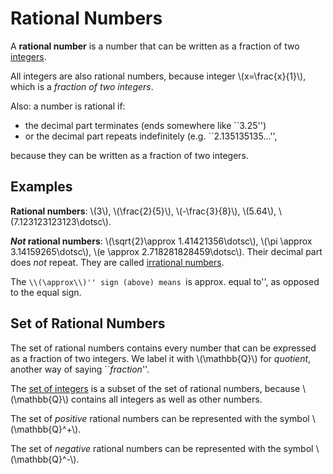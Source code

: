 # Rational Numbers

A **rational number** is a number that can be written as a fraction of two [integers](integers.md).

All integers are also rational numbers, because integer \\(x=\frac{x}{1}\\), which is a *fraction of two integers*.

Also: a number is rational if:

 - the decimal part terminates (ends somewhere like ``3.25'')
 - or the decimal part repeats indefinitely (e.g. ``2.135135135...'',

because they can be written as a fraction of two integers.


## Examples

**Rational numbers**: \\(3\\), \\(\frac{2}{5}\\), \\(-\frac{3}{8}\\), \\(5.64\\), \\(7.123123123123\dotsc\\).

***Not* rational numbers**: \\(\sqrt{2}\approx 1.41421356\dotsc\\), \\(\pi \approx 3.14159265\dotsc\\), \\(e \approx 2.718281828459\dotsc\\). Their decimal part does *not* repeat. They are called [irrational numbers](irrational-numbers.md).

The ``\\(\approx\\)'' sign (above) means ``is approx. equal to'', as opposed to the equal sign.

## Set of Rational Numbers

The set of rational numbers contains every number that can be expressed as a fraction of two integers. We label it with \\(\mathbb{Q}\\) for *quotient*, another way of saying ``*fraction*''.

The [set of integers](integers.md#set-of-integers) is a subset of the set of rational numbers, because \\(\mathbb{Q}\\) contains all integers as well as other numbers.

The set of *positive* rational numbers can be represented with the symbol \\(\mathbb{Q}^+\\).

The set of *negative* rational numbers can be represented with the symbol \\(\mathbb{Q}^-\\).
